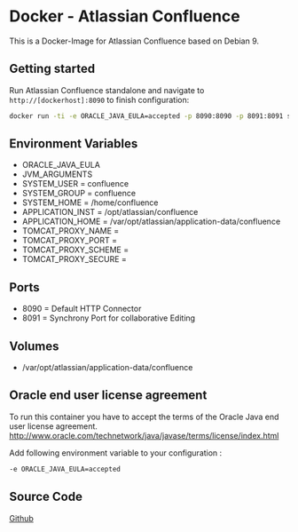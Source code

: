 # Docker - Atlassian Confluence

This is a Docker-Image for Atlassian Confluence based on Debian 9.

## Getting started
Run Atlassian Confluence standalone and navigate to `http://[dockerhost]:8090` to finish configuration:

```bash
docker run -ti -e ORACLE_JAVA_EULA=accepted -p 8090:8090 -p 8091:8091 streacs/atlassian-confluence:x.x.x
```

## Environment Variables
* ORACLE_JAVA_EULA
* JVM_ARGUMENTS
* SYSTEM_USER = confluence
* SYSTEM_GROUP = confluence
* SYSTEM_HOME = /home/confluence
* APPLICATION_INST = /opt/atlassian/confluence
* APPLICATION_HOME = /var/opt/atlassian/application-data/confluence
* TOMCAT_PROXY_NAME =
* TOMCAT_PROXY_PORT =
* TOMCAT_PROXY_SCHEME =
* TOMCAT_PROXY_SECURE =

## Ports
* 8090 = Default HTTP Connector
* 8091 = Synchrony Port for collaborative Editing

## Volumes
* /var/opt/atlassian/application-data/confluence

## Oracle end user license agreement
To run this container you have to accept the terms of the Oracle Java end user license agreement.
http://www.oracle.com/technetwork/java/javase/terms/license/index.html

Add following environment variable to your configuration : 
```bash
-e ORACLE_JAVA_EULA=accepted
```

## Source Code
[Github](https://github.com/streacs/docker_atlassian_confluence)